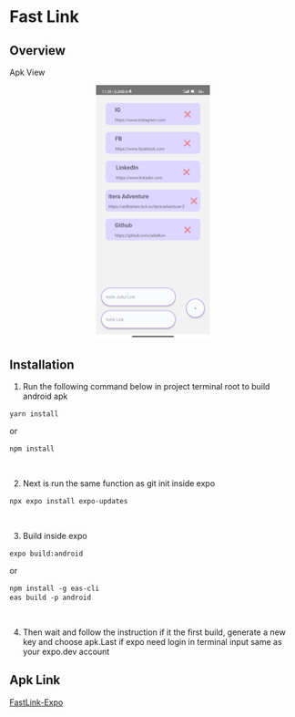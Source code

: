 Fast Link
===

## Overview
Apk View
<p align="center">
    <img width="200px" src="./src/assets/Screenshot_com.fastlink.jpg">
</p>

## Installation
1. Run the following command below in project terminal root to build android apk
```
yarn install
```
or
```
npm install
```
&nbsp;

2. Next is run the same function as git init inside expo
```
npx expo install expo-updates
```
&nbsp;

3. Build inside expo
```
expo build:android
```
or
```
npm install -g eas-cli
eas build -p android
```
&nbsp;

4. Then wait and follow the instruction if it the first build, generate a new key and choose apk.Last if expo need login in terminal input same as your expo.dev account
&nbsp;

## Apk Link
[FastLink-Expo](https://github.com/adislksn/FastLink-Expo/blob/main/FastLink-Expo-cfe54480efc2412fbb5e5d1f73bbee78-signed.apk)